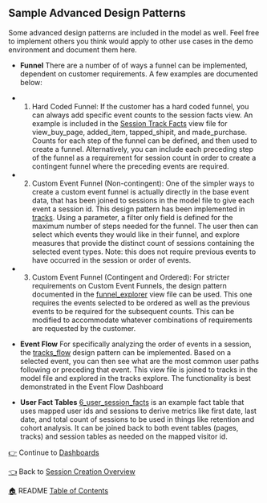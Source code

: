 ## Sample Advanced Design Patterns

Some advanced design patterns are included in the model as well. Feel free to implement others you think would apply to other use cases in the demo environment and document them here.

* **Funnel**
There are a number of of ways a funnel can be implemented, dependent on customer requirements. A few examples are documented below:

* 1. Hard Coded Funnel: If the customer has a hard coded funnel, you can always add specific event counts to the session facts view. An example is included in the [Session Track Facts](5_session_track_facts.view.lkml) view file for view_buy_page, added_item, tapped_shipit, and made_purchase. Counts for each step of the funnel can be defined, and then used to create a funnel. Alternatively, you can include each preceding step of the funnel as a requirement for session count in order to create a contingent funnel where the preceding events are required.

* 2. Custom Event Funnel (Non-contingent): One of the simpler ways to create a custom event funnel is actually directly in the base event data, that has been joined to sessions in the model file to give each event a session id. This design pattern has been implemented in [tracks](0_tracks.view.lkml). Using a parameter, a filter only field is defined for the maximum number of steps needed for the funnel. The user then can select which events they would like in their funnel, and explore measures that provide the distinct count of sessions containing the selected event types. Note: this does not require previous events to have occurred in the session or order of events.

* 3. Custom Event Funnel (Contingent and Ordered): For stricter requirements on Custom Event Funnels, the design pattern documented in the [funnel_explorer](funnel_explorer.view.lkml) view file can be used. This one requires the events selected to be ordered as well as the previous events to be required for the subsequent counts. This can be modified to accommodate whatever combinations of requirements are requested by the customer.

* **Event Flow**
For specifically analyzing the order of events in a session, the [tracks_flow](tracks_flow.view.lkml) design pattern can be implemented. Based on a selected event, you can then see what are the most common user paths following or preceding that event. This view file is joined to tracks in the model file and explored in the tracks explore. The functionality is best demonstrated in the Event Flow Dashboard

* **User Fact Tables**
[6_user_session_facts](6_user_session_facts.view.lkml) is an example fact table that uses mapped user ids and sessions to derive metrics like first date, last date, and total count of sessions to be used in things like retention and cohort analysis. It can be joined back to both event tables (pages, tracks) and session tables as needed on the mapped visitor id.

[:point_right:](_9_dashboards.md) Continue to [Dashboards](_9_dashboards.md)

[:point_left:](_7_session_creation_overview.md) Back to [Session Creation Overview](_7_session_creation_overview.md)

[:house:](README.md) README [Table of Contents](README.md)
